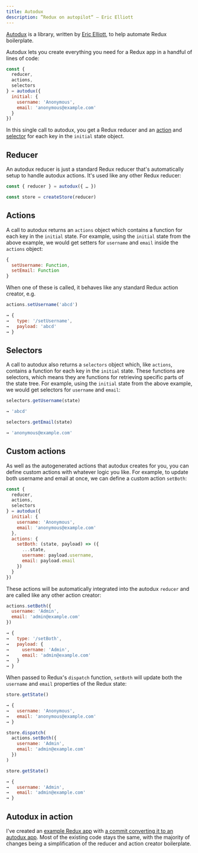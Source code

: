 ```yaml
---
title: Autodux
description: ”Redux on autopilot“ — Eric Elliott
---
```

[Autodux](https://github.com/ericelliott/autodux) is a library, written by [Eric Elliott](https://ericelliottjs.com/), to help automate Redux boilerplate.

Autodux lets you create everything you need for a Redux app in a handful of lines of code:

```js
const {
  reducer,
  actions,
  selectors
} = autodux({
  initial: {
    username: 'Anonymous',
    email: 'anonymous@example.com'
  }
})
```

In this single call to autodux, you get a Redux reducer and an [action](#actions) and [selector](#selectors) for each key in the `initial` state object.

## Reducer

An autodux reducer is just a standard Redux reducer that's automatically setup to handle autodux actions. It's used like any other Redux reducer:

```js
const { reducer } = autodux({ … })

const store = createStore(reducer)
```

## Actions

A call to autodux returns an `actions` object which contains a function for each key in the `initial` state. For example, using the `initial` state from the above example, we would get setters for `username` and `email` inside the `actions` object:

```js
{
  setUsername: Function,
  setEmail: Function
}
```

When one of these is called, it behaves like any standard Redux action creator, e.g.

```js
actions.setUsername('abcd')

→ {
→   type: '/setUsername',
→   payload: 'abcd'
→ }
```

## Selectors

A call to autodux also returns a `selectors` object which, like `actions`, contains a function for each key in the `initial` state. These functions are selectors, which means they are functions for retrieving specific parts of the state tree. For example, using the `initial` state from the above example, we would get selectors for `username` and `email`:

```js
selectors.getUsername(state)

→ 'abcd'

selectors.getEmail(state)

→ 'anonymous@example.com'
```

## Custom actions

As well as the autogenerated actions that autodux creates for you, you can define custom actions with whatever logic you like. For example, to update both username and email at once, we can define a custom action `setBoth`:

```js
const {
  reducer,
  actions,
  selectors
} = autodux({
  initial: {
    username: 'Anonymous',
    email: 'anonymous@example.com'
  },
  actions: {
    setBoth: (state, payload) => ({
      ...state,
      username: payload.username,
      email: payload.email
    })
  }
})
```

These actions will be automatically integrated into the autodux `reducer` and are called like any other action creator:

```js
actions.setBoth({
  username: 'Admin',
  email: 'admin@example.com'
})

→ {
→   type: '/setBoth',
→   payload: {
→     username: 'Admin',
→     email: 'admin@example.com'
→   }
→ }
```

When passed to Redux's `dispatch` function, `setBoth` will update both the `username` and `email` properties of the Redux state:

```js
store.getState()

→ {
→   username: 'Anonymous',
→   email: 'anonymous@example.com'
→ }

store.dispatch(
  actions.setBoth({
    username: 'Admin',
    email: 'admin@example.com'
  })
)

store.getState()

→ {
→   username: 'Admin',
→   email: 'admin@example.com'
→ }
```

## Autodux in action

I've created an [example Redux app](https://github.com/imjoehaines/autodux-example/tree/d4a179f8276677e20d2a916dc6b429e6d3015a09) with [a commit converting it to an autodux app](https://github.com/imjoehaines/autodux-example/commit/f4d9f8c80d39d3da9c88506e8b54c2d65d88915f). Most of the existing code stays the same, with the majority of changes being a simplification of the reducer and action creator boilerplate.
